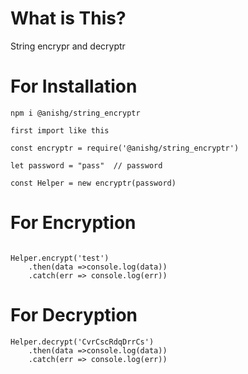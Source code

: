 # What is This?

String encrypr and decryptr 

# For Installation

`npm i @anishg/string_encryptr`

```
first import like this

const encryptr = require('@anishg/string_encryptr')

let password = "pass"  // password

const Helper = new encryptr(password) 

```

# For Encryption 
```

Helper.encrypt('test')
    .then(data =>console.log(data))
    .catch(err => console.log(err))

```
# For Decryption

```
Helper.decrypt('CvrCscRdqDrrCs')
    .then(data =>console.log(data))
    .catch(err => console.log(err))

    
```
